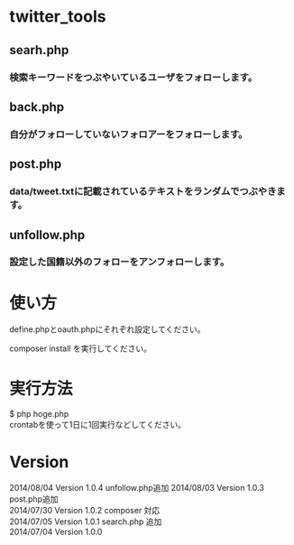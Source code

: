 # twitter_tools 
## searh.php
### 検索キーワードをつぶやいているユーザをフォローします。
## back.php
### 自分がフォローしていないフォロアーをフォローします。
## post.php
### data/tweet.txtに記載されているテキストをランダムでつぶやきます。
## unfollow.php
### 設定した国籍以外のフォローをアンフォローします。

# 使い方

define.phpとoauth.phpにそれぞれ設定してください。  

composer install を実行してください。  

# 実行方法
$ php hoge.php  
crontabを使って1日に1回実行などしてください。

# Version
2014/08/04 Version 1.0.4 unfollow.php追加
2014/08/03 Version 1.0.3 post.php追加  
2014/07/30 Version 1.0.2 composer 対応  
2014/07/05 Version 1.0.1 search.php 追加  
2014/07/04 Version 1.0.0  
